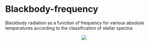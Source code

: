 # Blackbody-frequency
 Blackbody radiation as a function of frequency for various absolute temperatures according to the classification of stellar spectra:
 <div align="center">
 <img src="https://user-images.githubusercontent.com/92240665/143281554-ff87041f-cec6-4425-982b-c1af2bce2460.png" />
 </div>
